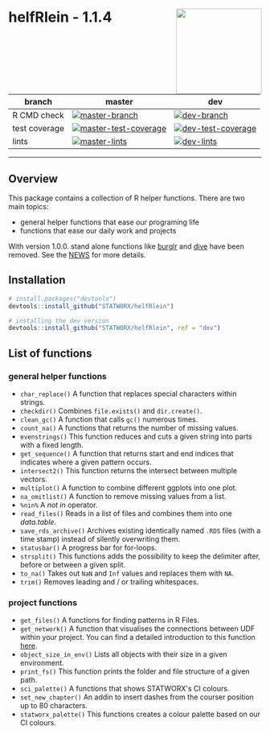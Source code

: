 # helfRlein - 1.1.4 <img src="img/helfRlein.png" width=170 align="right" />

| branch        | master | dev  |
| ------------- | ------ | ---- |
| R CMD check   | [![master-branch](https://github.com/STATWORX/helfRlein/actions/workflows/r-cmd-check-fix.yml/badge.svg?branch=dev)](https://github.com/STATWORX/helfRlein/actions/workflows/r-cmd-check-fix.yml) | [![dev-branch](https://github.com/STATWORX/helfRlein/actions/workflows/dev-check.yml/badge.svg?branch=dev)](https://github.com/STATWORX/helfRlein/actions/workflows/dev-check.yml) |
| test coverage | [![master-test-coverage](https://img.shields.io/codecov/c/github/STATWORX/helfRlein/master.svg)](https://codecov.io/gh/STATWORX/helfRlein/branch/master) | [![dev-test-coverage](https://img.shields.io/codecov/c/github/STATWORX/helfRlein/dev.svg)](https://codecov.io/gh/STATWORX/helfRlein/branch/dev) |
| lints         | [![master-lints](https://github.com/STATWORX/helfRlein/workflows/lints/badge.svg?branch=master)](https://github.com/STATWORX/helfRlein/actions?query=workflow%3Alints+branch%3Amaster) | [![dev-lints](https://github.com/STATWORX/helfRlein/workflows/lints/badge.svg?branch=dev)](https://github.com/STATWORX/helfRlein/actions?query=workflow%3Alints+branch%3Adev) |

----

## Overview

This package contains a collection of R helper functions. There are two main topics:

- general helper functions that ease our programing life
- functions that ease our daily work and projects

With version 1.0.0. stand alone functions like [burglr](https://www.statworx.com/de/blog/burglr-stealing-code-from-the-web/) and [dive](http://www.statworx.com/de/blog/dive-the-debugging-function-you-deserve/) have been removed. See the [NEWS](NEWS.md) for more details.


## Installation

``` r
# install.packages("devtools")
devtools::install_github("STATWORX/helfRlein")

# installing the dev version
devtools::install_github("STATWORX/helfRlein", ref = "dev")

```



## List of functions


### general helper functions

- `char_replace()`
  A function that replaces special characters within strings.
- `checkdir()`
  Combines `file.exists()` and `dir.create()`.
- `clean_gc()`
  A function that calls `gc()` numerous times.
- `count_na()`
  A functions that returns the number of missing values.
- `evenstrings()`
  This function reduces and cuts a given string into parts with a fixed length.
- `get_sequence()`
  A function that returns start and end indices that indicates where a given pattern occurs.
- `intersect2()`
  This function returns the intersect between multiple vectors.
- `multiplot()`
  A function to combine different ggplots into one plot.
- `na_omitlist()`
  A function to remove missing values from a list.
- `%nin%`
  A *not in* operator.
- `read_files()`
  Reads in a list of files and combines them into one *data.table*.
- `save_rds_archive()`
  Archives existing identically named `.RDS` files (with a time stamp) instead of silently overwriting them.
- `statusbar()`
  A progress bar for for-loops.
- `strsplit()`
  This functions adds the possibility to keep the delimiter after, before or between a given split.
- `to_na()`
  Takes out `NaN` and `Inf` values and replaces them with `NA`.
- `trim()`
  Removes leading and / or trailing whitespaces.

### project functions

- `get_files()`
  A functions for finding patterns in R Files.
- `get_network()` 
  A function that visualises the connections between UDF within your project. You can find a detailed introduction to this function [here](https://github.com/STATWORX/blog/tree/master/flowchart).
- `object_size_in_env()`
  Lists all objects with their size in a given environment.
- `print_fs()`
  This function prints the folder and file structure of a given path.
- `sci_palette()`
  A functions that shows STATWORX's CI colours. 
- `set_new_chapter()`
  An addin to insert dashes from the courser position up to 80 characters.
- `statworx_palette()`
  This functions creates a colour palette based on our CI colours.

